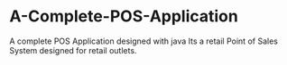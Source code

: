 # A-Complete-POS-Application
A complete POS Application designed with java
Its a retail Point of Sales System designed for retail outlets.
